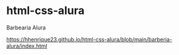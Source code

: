 # html-css-alura
 
Barbearia Alura

<a href="https://hhenrique23.github.io/html-css-alura/blob/main/barberia-alura/index.html">https://hhenrique23.github.io/html-css-alura/blob/main/barberia-alura/index.html</a>